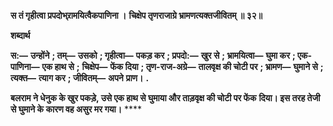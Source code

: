**स तं गृहीत्वा प्रपदोभ्र्रामयित्वैकपाणिना ।** **चिक्षेप तृणराजाग्रे भ्रामणत्यक्तजीवितम् ॥ ३२॥** 

**शब्दार्थ** 

**स:—** **उन्होंने** **; तम्—** **उसको** **; गृहीत्वा—** **पकड़ कर** **; प्रपदो:—** **खुर से** **; भ्रामयित्वा—** **घुमा कर** **; एक-पाणिना—** **एक हाथ से** **;** **चिक्षेप—** **फेंक दिया** **; तृण-राज-अग्रे—** **तालवृक्ष की चोटी पर** **; भ्रामण—** **घुमाने से** **; त्यक्त—** **त्याग कर** **; जीवितम्—** **अपने** **प्राण।** **.** 

**बलराम ने धेनुक के खुर पकड़े, उसे एक हाथ से घुमाया और ताड़वृक्ष की चोटी पर फेंक** **दिया। इस तरह तेजी से घुमाने के कारण वह असुर मर गया।** **** 